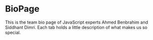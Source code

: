 # BioPage

This is the team bio page of JavaScript experts Ahmed Benbrahim and Siddhant Dimri. Each tab holds a little description of what makes us so special.
